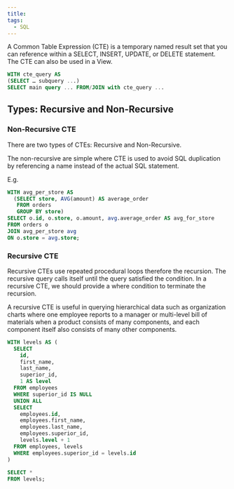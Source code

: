 ```yaml
---
title: 
tags:
  - SQL
---
```


A Common Table Expression (CTE) is a temporary named result set that you can reference within a SELECT, INSERT, UPDATE, or DELETE statement. The CTE can also be used in a View.

```sql
WITH cte_query AS
(SELECT … subquery ...)
SELECT main query ... FROM/JOIN with cte_query ...
```

## Types: Recursive and Non-Recursive
### Non-Recursive CTE
There are two types of CTEs: Recursive and Non-Recursive.

The non-recursive are simple where CTE is used to avoid SQL duplication by referencing a name instead of the actual SQL statement.

E.g.
```sql
WITH avg_per_store AS
  (SELECT store, AVG(amount) AS average_order
   FROM orders
   GROUP BY store)
SELECT o.id, o.store, o.amount, avg.average_order AS avg_for_store
FROM orders o
JOIN avg_per_store avg
ON o.store = avg.store;
```

### Recursive CTE

Recursive CTEs use repeated procedural loops therefore the recursion. The recursive query calls itself until the query satisfied the condition. In a recursive CTE, we should provide a where condition to terminate the recursion.

A recursive CTE is useful in querying hierarchical data such as organization charts where one employee reports to a manager or multi-level bill of materials when a product consists of many components, and each component itself also consists of many other components.

```sql
WITH levels AS (
  SELECT
    id,
    first_name,
    last_name,
    superior_id,
    1 AS level
  FROM employees
  WHERE superior_id IS NULL
  UNION ALL
  SELECT
    employees.id,
    employees.first_name,
    employees.last_name,
    employees.superior_id,
    levels.level + 1
  FROM employees, levels
  WHERE employees.superior_id = levels.id
)
 
SELECT *
FROM levels;
```
